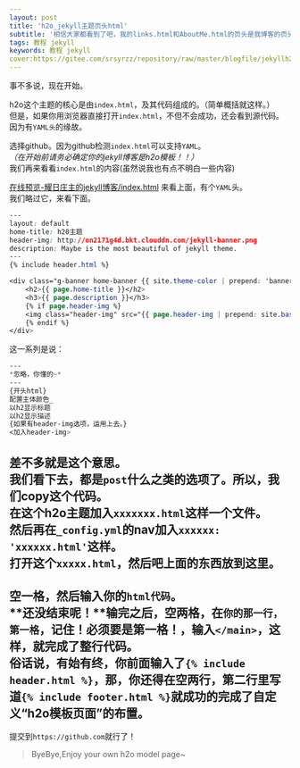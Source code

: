```yaml
---
layout: post
title: 'h2o_jekyll主题页头html'
subtitle: '相信大家都看到了吧，我的links.html和AboutMe.html的页头是我博客的页头的。这是怎么做到的呢？来看一看吧。'
tags: 教程 jekyll
keywords: 教程 jekyll 
cover:https://gitee.com/srsyrzz/repository/raw/master/blogfile/jekyllh2ohtml/cover.h2ojekyll-html.png'
---
```

事不多说，现在开始。  
  
h2o这个主题的核心是由`index.html`，及其代码组成的。（简单概括就这样。）  
但是，如果你用浏览器直接打开`index.html`，不但不会成功，还会看到源代码。  
因为有`YAML头`的缘故。  
  
选择github。因为github检测`index.html`可以支持`YAML`。  
*（在开始前请务必确定你的jekyll博客是h2o模板！！）*  
我们再来看看`index.html`的内容(虽然说我也有点不明白一些内容)
  
[在线预览-耀日庄主的jekyll博客/index.html](https://raw.githubusercontent.com/SunbossRS/SunbossRS.github.io/master/index.html)
来看上面，有个`YAML`头。  
我们略过它，来看下面。  
```css
---
layout: default
home-title: h20主题
header-img: http://on2171g4d.bkt.clouddn.com/jekyll-banner.png
description: Maybe is the most beautiful of jekyll theme.
---
{% include header.html %}

<div class="g-banner home-banner {{ site.theme-color | prepend: 'banner-theme-' }}" data-theme="{{ site.theme-color }}">
    <h2>{{ page.home-title }}</h2>
    <h3>{{ page.description }}</h3>
    {% if page.header-img %}
    <img class="header-img" src="{{ page.header-img | prepend: site.baseurl }}" alt="">
    {% endif %}
</div>
```
这一系列是说：
```css
---
*忽略，你懂的~*
---
{开头html}
配置主体颜色_
以h2显示标题
以h2显示描述
{如果有header-img选项，运用上去。}
<加入header-img>
```
差不多就是这个意思。  
我们看下去，都是`post`什么之类的选项了。所以，我们copy这个代码。  
在这个h2o主题加入`xxxxxxx.html`这样一个文件。  
然后再在`_config.yml`的nav加入`xxxxxx: 'xxxxxx.html'`这样。  
打开这个`xxxxx.html`，然后吧上面的东西放到这里。  
---
空一格，然后输入你的`html代码`。  
**还没结束呢！**输完之后，空两格，在`你的那一行，第一格`，**记住！必须要是第一格！**，输入`</main>`，这样，就完成了整行代码。  
俗话说，有始有终，你前面输入了`{% include header.html %}`，那，你还得在空两行，第二行里写道`{% include footer.html %}`就成功的完成了自定义“h2o模板页面”的布置。  
---
提交到`https://github.com`就行了！

> ByeBye,Enjoy your own h2o model page~
